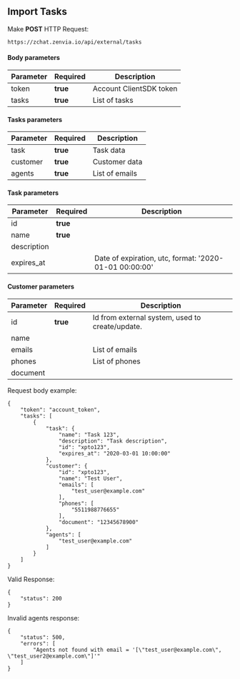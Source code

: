 ## Import Tasks

Make **POST** HTTP Request:
```
https://zchat.zenvia.io/api/external/tasks
```
#### Body parameters
Parameter  | Required | Description
------------  | ------------  | -------------
token | **true** | Account ClientSDK token
tasks | **true** | List of tasks

#### Tasks parameters
Parameter  | Required | Description
------------  | ------------  | -------------
task | **true** | Task data
customer | **true** | Customer data
agents | **true** | List of emails

#### Task parameters
Parameter  | Required | Description
------------  | ------------  | -------------
id | **true** | 
name | **true** | 
description |  | 
expires_at | | Date of expiration, utc, format: '2020-01-01 00:00:00'

#### Customer parameters
Parameter  | Required | Description
------------  | ------------  | -------------
id | **true** | Id from external system, used to create/update.
name | | 
emails | | List of emails
phones | | List of phones
document |  | 

Request body example:
```
{
    "token": "account_token",
    "tasks": [
        {
            "task": {
                "name": "Task 123",
                "description": "Task description",
                "id": "xpto123",
                "expires_at": "2020-03-01 10:00:00"
            },
            "customer": {
                "id": "xpto123",
                "name": "Test User",
                "emails": [
                    "test_user@example.com"
                ],
                "phones": [
                    "5511988776655"
                ],
                "document": "12345678900"
            },
            "agents": [
                "test_user@example.com"
            ]
        }
    ]
}
```


Valid Response:
```
{
    "status": 200
}
```

Invalid agents response:
```
{
    "status": 500,
    "errors": [
        "Agents not found with email = '[\"test_user@example.com\", \"test_user2@example.com\"]'"
    ]
}
```
